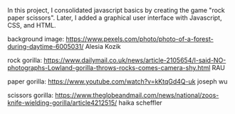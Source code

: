 In this project, I consolidated javascript basics by creating the game "rock paper scissors". Later, I added a graphical user interface with Javascript, CSS, and HTML.

background image: https://www.pexels.com/photo/photo-of-a-forest-during-daytime-6005031/ Alesia Kozik

rock gorilla: https://www.dailymail.co.uk/news/article-2105654/I-said-NO-photographs-Lowland-gorilla-throws-rocks-comes-camera-shy.html RAU

paper gorilla: https://www.youtube.com/watch?v=kKtqGd4Q-uk joseph wu

scissors gorilla: https://www.theglobeandmail.com/news/national/zoos-knife-wielding-gorilla/article4212515/ haika scheffler